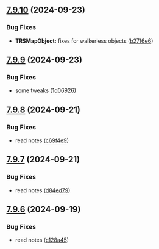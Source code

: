 ## [7.9.10](https://github.com/Torwent/SRL-T/compare/v7.9.9...v7.9.10) (2024-09-23)


### Bug Fixes

* **TRSMapObject:** fixes for walkerless objects ([b27f6e6](https://github.com/Torwent/SRL-T/commit/b27f6e6f0a118f5fc1f388a4b57184570476a1e7))



## [7.9.9](https://github.com/Torwent/SRL-T/compare/v7.9.8...v7.9.9) (2024-09-23)


### Bug Fixes

* some tweaks ([1d06926](https://github.com/Torwent/SRL-T/commit/1d06926455daa44dae659c16e2423388a26bf11b))



## [7.9.8](https://github.com/Torwent/SRL-T/compare/v7.9.7...v7.9.8) (2024-09-21)


### Bug Fixes

* read notes ([c69f4e9](https://github.com/Torwent/SRL-T/commit/c69f4e9019a0086bb66691524debf7136a001563))



## [7.9.7](https://github.com/Torwent/SRL-T/compare/v7.9.6...v7.9.7) (2024-09-21)


### Bug Fixes

* read notes ([d84ed79](https://github.com/Torwent/SRL-T/commit/d84ed7939af07a7a2b959c5c52b876702f69597a))



## [7.9.6](https://github.com/Torwent/SRL-T/compare/v7.9.5...v7.9.6) (2024-09-19)


### Bug Fixes

* read notes ([c128a45](https://github.com/Torwent/SRL-T/commit/c128a4573c2105c3ee36f871260265946b480ce8))



